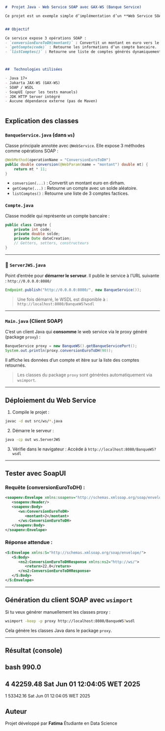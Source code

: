 ````markdown
#  Projet Java - Web Service SOAP avec GAX-WS (Banque Service)

Ce projet est un exemple simple d’implémentation d’un **Web Service SOAP** en Java, utilisant **Jakarta JAX-WS** (anciennement JAX-WS RI) pour exposer un service bancaire nommé `BanqueWS`. Le projet inclut un **serveur SOAP**, un **client SOAP (Test Consumer)**, et des exemples de requêtes et réponses SOAP avec **SoapUI**.


## Objectif

Ce service expose 3 opérations SOAP :
- `conversionEuroToDH(montant)` : Convertit un montant en euro vers le dirham (taux fixe de 11).
- `getCompte(code)` : Retourne les informations d’un compte bancaire.
- `listComptes()` : Retourne une liste de comptes générés dynamiquement.



##  Technologies utilisées

- Java 17+
- Jakarta JAX-WS (GAX-WS)
- SOAP / WSDL
- SoapUI (pour les tests manuels)
- JDK HTTP Server intégré
- Aucune dépendance externe (pas de Maven)



````


##  Explication des classes

###  `BanqueService.java` (dans `ws`)

Classe principale annotée avec `@WebService`. Elle expose 3 méthodes comme opérations SOAP :

```java
@WebMethod(operationName = "ConversionEuroToDH")
public double conversion(@WebParam(name = "montant") double mt) {
    return mt * 11;
}
```

* `conversion(...)` : Convertit un montant euro en dirham.
* `getCompte(...)` : Retourne un compte avec un solde aléatoire.
* `listComptes()` : Retourne une liste de 3 comptes factices.


###  `Compte.java`

Classe modèle qui représente un compte bancaire :

```java
public class Compte {
    private int code;
    private double solde;
    private Date dateCreation;
    // Getters, setters, constructeurs
}
```

---

### 🔹 `ServerJWS.java`

Point d’entrée pour **démarrer le serveur**. Il publie le service à l’URL suivante :
`http://0.0.0.0:8080/`

```java
Endpoint.publish("http://0.0.0.0:8080/", new BanqueService());
```

> Une fois démarré, le WSDL est disponible à :
> `http://localhost:8080/BanqueWS?wsdl`

---

### `Main.java` (Client SOAP)

C’est un client Java qui **consomme** le web service via le proxy généré (package `proxy`) :

```java
BanqueService proxy = new BanqueWS().getBanqueServicePort();
System.out.println(proxy.conversionEuroToDH(90));
```

Il affiche les données d’un compte et itère sur la liste des comptes retournés.

>  Les classes du package `proxy` sont générées automatiquement via `wsimport`.

---

## Déploiement du Web Service

1. Compile le projet :

```bash
javac -d out src/ws/*.java
```

2. Démarre le serveur :

```bash
java -cp out ws.ServerJWS
```

3. Vérifie dans le navigateur :
   Accède à `http://localhost:8080/BanqueWS?wsdl`

---

## Tester avec SoapUI

### Requête (conversionEuroToDH) :

```xml
<soapenv:Envelope xmlns:soapenv="http://schemas.xmlsoap.org/soap/envelope/" xmlns:ws="http://ws/">
   <soapenv:Header/>
   <soapenv:Body>
      <ws:ConversionEuroToDH>
         <montant>2</montant>
      </ws:ConversionEuroToDH>
   </soapenv:Body>
</soapenv:Envelope>
```

### Réponse attendue :

```xml
<S:Envelope xmlns:S="http://schemas.xmlsoap.org/soap/envelope/">
   <S:Body>
      <ns2:ConversionEuroToDHResponse xmlns:ns2="http://ws/">
         <return>22.0</return>
      </ns2:ConversionEuroToDHResponse>
   </S:Body>
</S:Envelope>
```

---

##  Génération du client SOAP avec `wsimport`

Si tu veux générer manuellement les classes proxy :

```bash
wsimport -keep -p proxy http://localhost:8080/BanqueWS?wsdl
```

Cela génère les classes Java dans le package `proxy`.

---

## Résultat (console)

bash
990.0
--------------------------
4
42259.48
Sat Jun 01 12:04:05 WET 2025
---------------
1
53342.16
Sat Jun 01 12:04:05 WET 2025


##  Auteur

Projet développé par **Fatima**
Étudiante en Data Science 

